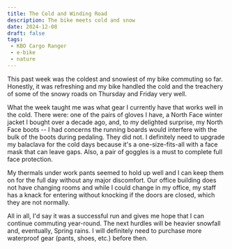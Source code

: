 ```yaml
---
title: The Cold and Winding Road
description: The bike meets cold and snow
date: 2024-12-08
draft: false
tags:
 - KBO Cargo Ranger
 - e-bike
 - nature
---
```

This past week was the coldest and snowiest of my bike commuting so far. Honestly, it was refreshing and my bike handled the cold and the treachery of some of the snowy roads on Thursday and Friday very well.

What the week taught me was what gear I currently have that works well in the cold. There were: one of the pairs of gloves I have, a North Face winter jacket I bought over a decade ago, and, to my delighted surprise, my North Face boots -- I had concerns the running boards would interfere with the bulk of the boots during pedaling. They did not. I definitely need to upgrade my balaclava for the cold days because it's a one-size-fits-all with a face mask that can leave gaps. Also, a pair of goggles is a must to complete full face protection.

My thermals under work pants seemed to hold up well and I can keep them on for the full day without any major discomfort. Our office building does not have changing rooms and while I could change in my office, my staff has a knack for entering without knocking if the doors are closed, which they are not normally.

All in all, I'd say it was a successful run and gives me hope that I can continue commuting year-round. The next hurdles will be heavier snowfall and, eventually, Spring rains. I will definitely need to purchase more waterproof gear (pants, shoes, etc.) before then.
